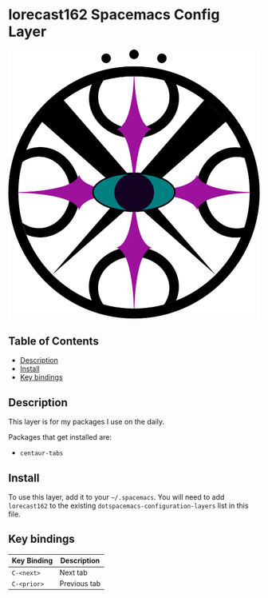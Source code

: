 # lorecast162 Spacemacs Config Layer

![Logo](./img/logo.svg)

## Table of Contents
 + [Description](#Description)
 + [Install](#Install)
 + [Key bindings](#Key-Bindings)

## Description

This layer is for my packages I use on the daily.

Packages that get installed are:

+  `centaur-tabs`

## Install

To use this layer, add it to your `~/.spacemacs`. You will need to add `lorecast162` to the existing `dotspacemacs-configuration-layers` list in this file.

## Key bindings

| Key Binding | Description |
| ----------- | ----------- |
| `C-<next>`  | Next tab    |
| `C-<prior>` | Previous tab |
